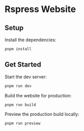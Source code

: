 # Rspress Website

## Setup

Install the dependencies:

```bash
pnpm install
```

## Get Started

Start the dev server:

```bash
pnpm run dev
```

Build the website for production:

```bash
pnpm run build
```

Preview the production build locally:

```bash
pnpm run preview
```

